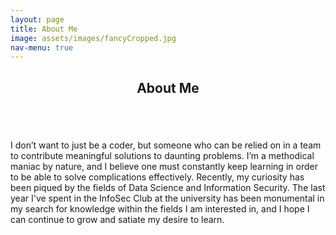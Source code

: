 ```yaml
---
layout: page
title: About Me
image: assets/images/fancyCropped.jpg
nav-menu: true
---
```


<!-- Main -->
<div id="main" class="alt">

<!-- One -->
<section id="one">
<div class="inner">
		<header class="major">
			<h1>About Me</h1>
		</header>

<div style="display:inline-block;vertical-align:top;">
<a href="generic.html" class="image">
			<img src="{% link assets/images/fancyCropped.jpg %}" alt="" data-position="center center" />
		</a>
</div>
<div style="display:inline-block;">
<!-- Content -->
<p>
I don’t want to just be a coder, but someone who can be relied on in a team to contribute meaningful solutions to daunting problems. I’m a methodical maniac by nature, and I believe one must constantly keep learning in order to be able to solve complications effectively. Recently, my curiosity has been piqued by the fields of Data Science and Information Security. The last year I've spent in the InfoSec Club at the university has been monumental in my search for knowledge within the fields I am interested in, and I hope I can continue to grow and satiate my desire to learn.
</p>
</div>	

</div>
</section>
</div>
